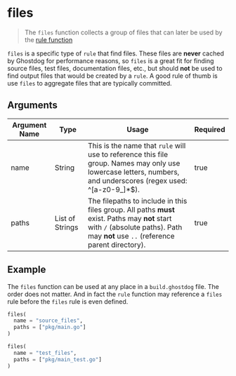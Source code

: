# files
> The `files` function collects a group of files that can later be used by the [rule function](./rule.md)

`files` is a specific type of `rule` that find files. These files are **never** cached by Ghostdog for performance reasons, so `files` is a great fit for finding source files, test files, documentation files, etc., but should **not** be used to find output files that would be created by a `rule`. A good rule of thumb is use `files` to aggregate files that are typically committed.

## Arguments

| Argument Name | Type | Usage | Required |
| ------------- | ---- | ----- | -------- |
| name          | String | This is the name that `rule` will use to reference this file group. Names may only use lowercase letters, numbers, and underscores (regex used: ^[a-z0-9\_]*$). | true |
| paths         | List of Strings | The filepaths to include in this files group. All paths **must** exist. Paths may **not** start with `/` (absolute paths). Path may **not** use `..` (reference parent directory). | true |

## Example

The `files` function can be used at any place in a `build.ghostdog` file. The order does not matter. And in fact the `rule` function may reference a `files` rule before the `files` rule is even defined.

```python
files(
  name = "source_files",
  paths = ["pkg/main.go"]
)

files(
  name = "test_files",
  paths = ["pkg/main_test.go"]
)
```
